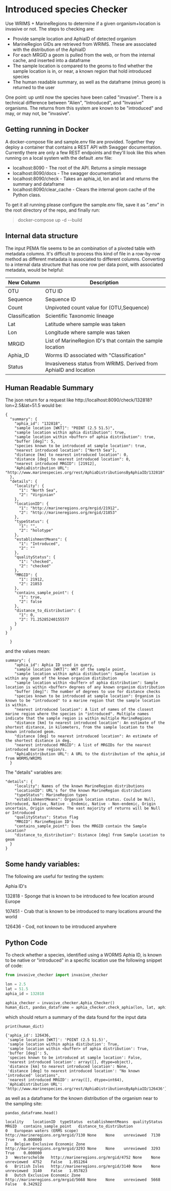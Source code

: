 # Introduced species Checker

Use WRIMS + MarineRegions to determine if a given organism+location is invasive or not. The steps to checking are:
 - Provide sample location and AphiaID of detected organism
 - MarineRegion GIDs are retrieved from WRIMS. These are associated with the distribution of the AphiaID
 - For each MRGID a geom is pulled from the web, or from the internal cache, and inserted into a dataframe
 - The sample location is compared to the geoms to find whether the sample location is in, or near, a known region that hold introduced species
 - The human readable summary, as well as the dataframe (minus geom) is returned to the user

One point: up until now the species have been called "invasive". There is a technical difference between "Alien", "Introduced", and "Invasive" organisms. The returns from this system are known to be "introduced" and may, or may not, be "invasive". 


## Getting running in Docker
A docker-compose file and sample.env file are provided. Together they deploy a container that contains a REST API with Swagger documentation. Currently there are only a few REST endpoints and they'll look like this when running on a local system with the default .env file: 

 - localhost:8090 - The root of the API. Returns a simple message
 - localhost:8090/docs - The swagger documentation
 - localhost:8090/check - Takes an aphia_id, lon and lat and returns the summary and dataframe
 - localhost:8090/clear_cache - Clears the internal geom cache of the Python class. 

To get it all running please configure the sample.env file, save it as ".env" in the root directory of the repo, and finally run:

> docker-compose up -d --build 

## Internal data structure
The input PEMA file seems to be an combination of a pivoted table with metadata columns. It's difficult to process this kind of file in a row-by-row method as different metadata is associated to different columns. Converting to a internal data structure that has one row per data point, with associated metadata, would be helpful:

| New Column  | Description |
| ----------- | ----------- |
| OTU         | OTU ID |
| Sequence    | Sequence ID |
| Count    | Unpivoted count value for (OTU,Sequence) |
| Classification    | Scientific Taxonomic lineage |
| Lat    | Latitude where sample was taken |
| Lon    | Longitude where sample was taken |
| MRGID    | List of MarineRegion ID's that contain the sample location |
| Aphia_ID    | Worms ID associated with "Classification" |
| Status    | Invasiveness status from WRIMS. Derived from AphiaID and location |


## Human Readable Summary

The json return for a request like http://localhost:8090/check/132818?lon=2.5&lat=51.5 would be:

```
{
  "summary": {
    "aphia_id": "132818",
    "sample location [WKT]": "POINT (2.5 51.5)",
    "sample location within aphia distibution": true,
    "sample location within <buffer> of aphia distribution": true,
    "buffer [deg]": 5,
    "species known to be introduced at sample location": true,
    "nearest introduced location": ["North Sea"],
    "distance [km] to nearest introduced location": 0,
    "distance [deg] to nearest introduced location": 0,
    "nearest introduced MRGID": [21912],
    "AphiaDistribution URL": "http://www.marinespecies.org/rest/AphiaDistributionsByAphiaID/132818"
  },
  "details": {
    "locality": {
      "1": "North Sea",
      "2": "Virginian"
    },
    "locationID": {
      "1": "http://marineregions.org/mrgid/21912",
      "2": "http://marineregions.org/mrgid/21853"
    },
    "typeStatus": {
      "1": "",
      "2": "holotype"
    },
    "establishmentMeans": {
      "1": "Introduced",
      "2": ""
    },
    "qualityStatus": {
      "1": "checked",
      "2": "checked"
    },
    "MRGID": {
      "1": 21912,
      "2": 21853
    },
    "contains_sample_point": {
      "1": true,
      "2": false
    },
    "distance_to_distribution": {
      "1": 0,
      "2": 71.25285240155577
    }
  }
}

  }
```
and the values mean:
```
summary": {
    "aphia_id": Aphia ID used in query,
    "sample location [WKT]": WKT of the sample point,
    "sample location within aphia distibution": Sample location is within any geom of the known organism distibution
    "sample location within <buffer> of aphia distribution": Sample location is within <buffer> degrees of any known organism distribution
    "buffer [deg]": The number of degrees to use for distance checks
    "species known to be introduced at sample location": Organism is known to be "introduced" to a marine region that the sample location is within. 
    "nearest introduced location": A list of names of the closest marine region where the species in "introduced". Multiple names indicate that the sample region is within multiple MarineRegions
    "distance [km] to nearest introduced location": An estimate of the shortest distance, in kilometers, from the sample location to the known introduced geom. 
    "distance [deg] to nearest introduced location": An estimate of the shortest distance in deg.
    "nearest introduced MRGID": A list of MRGIDs for the nearest introduced marine region/s.
    "AphiaDistribution URL": A URL to the distribution of the aphia_id from WORMS/WRIMS
  }
```

The "details" variables are:
```
"details": {
    "locality": Names of the known MarineRegion distributions
    "locationID": URL's for the known MarineRegion distributions
    "typeStatus": MarineRegion types
    "establishmentMeans": Organism location status. Could be Null, Introduced, Native, Native - Endemic, Native - Non-endemic, Origin uncertain, Origin unknown. The vast majority of returns will be Null or Introduced
    "qualityStatus": Status flag
    "MRGID": MarineRegion ID's
    "contains_sample_point": Does the MRGID contain the Sample Location? 
    "distance_to_distribution": Distance [deg] from Sample Location to geom
  }
}
```


## Some handy variables:
The following are useful for testing the system:

Aphia ID's

132818 - Sponge that is known to be introduced to few location around Europe

107451 - Crab that is known to be introduced to many locations around the world

126436 - Cod, not known to be introduced anywhere


## Python Code 

To check whether a species, identified using a WORMS Aphia ID, is known to be native or "introduced" in a specific location use the following snippet of code:

```python
from invasive_checker import invasive_checker

lon = 2.5
lat = 51.5
aphia_id = 132818

aphia_checker = invasive_checker.Aphia_Checker()
human_dict, pandas_dataframe = aphia_checker.check_aphia(lon, lat, aphia_id)
```
which should return a summary of the data found for the input data
```
print(human_dict)

{'aphia_id': 126436,
 'sample location [WKT]': 'POINT (2.5 51.5)',
 'sample location within aphia distibution': True,
 'sample location within <buffer> of aphia distribution': True,
 'buffer [deg]': 5,
 'species known to be introduced at sample location': False,
 'nearest introduced location': array([], dtype=object),
 'distance [km] to nearest introduced location': None,
 'distance [deg] to nearest introduced location': "No known 'introduced' locations",
 'nearest introduced MRGID': array([], dtype=int64),
 'AphiaDistribution URL': 'http://www.marinespecies.org/rest/AphiaDistributionsByAphiaID/126436'}
```
as well as a dataframe for the known distribution of the organism near to the sampling site:

```
pandas_dataframe.head()

locality	locationID	typeStatus	establishmentMeans	qualityStatus	MRGID	contains_sample_point	distance_to_distribution
0	European waters (ERMS scope)	http://marineregions.org/mrgid/7130	None	None	unreviewed	7130	True	0.000000
2	Belgian Exclusive Economic Zone	http://marineregions.org/mrgid/3293	None	None	unreviewed	3293	True	0.000000
3	Westerschelde	http://marineregions.org/mrgid/4752	None	None	unreviewed	4752	False	1.051264
6	British Isles	http://marineregions.org/mrgid/3140	None	None	unreviewed	3140	False	1.057823
8	Dutch Exclusive Economic Zone	http://marineregions.org/mrgid/5668	None	None	unreviewed	5668	False	0.342922

```
